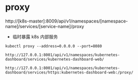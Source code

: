 # proxy

http://[k8s-master]:8009/api/v1/namespaces/[namespace-name]/services/[service-name]/proxy

- 临时暴露 k8s 内部服务
```shell
kubectl proxy --address=0.0.0.0 --port=8080

http://127.0.0.1:8001/api/v1/namespaces/kubernetes-dashboard/services/kubernetes-dashboard-web/

http://127.0.0.1:8001/api/v1/namespaces/kubernetes-dashboard/services/https:kubernetes-dashboard-web:/proxy/
```

